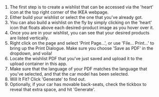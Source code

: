 
1. The first step is to create a wishlist that can be accessed via the 'heart' icon at the top right corner of the IKEA webpage.
2. Either build your wishlist or select the one that you've already got.
3. You can also build a wishlist on the fly by simply clicking on the 'heart' icon that floats above each desired-product image as you hover over it.
4. Once you are in your wishlist, you can see that your desired products are listed vertically. 
5. Right click on the page and select 'Print Page...', or use 'File... Print...' to bring up the Print Dialogue. 
   Make sure you choose 'Save as PDF' in the dropdown, and voila!
6. Locate the wishlist PDF that you've just saved and upload it to the upload container in this app.
7. Make sure that the language of your PDF matches the language that you've selected, and that the car model has been selected.
8. Will It Fit? Click 'Generate' to find out.
9. Optionally, if your car has movable back-seats, check the tickbox to reveal that extra space, and hit 'Generate'.
